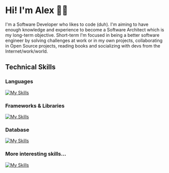 # Hi! I'm Alex 👋😄
I'm a Software Developer who likes to code (duh). I'm aiming to have enough knowledge and experience to become a Software Architect which is my long-term objective.
Short-term I'm focused in being a better software engineer by solving challenges at work or in my own projects, collaborating in Open Source projects, reading books and socializing with devs from the Internet/work/world.

## Technical Skills
### Languages
[![My Skills](https://skillicons.dev/icons?i=cs,js,java,kotlin,html,css)](https://skillicons.dev)

### Frameworks & Libraries
[![My Skills](https://skillicons.dev/icons?i=react,nodejs,dotnet,express)](https://skillicons.dev)

### Database
[![My Skills](https://skillicons.dev/icons?i=mysql,mongodb)](https://skillicons.dev)

### More interesting skills...
[![My Skills](https://skillicons.dev/icons?i=docker,azure,git)](https://skillicons.dev)


<!--
**Alastair7/Alastair7** is a ✨ _special_ ✨ repository because its `README.md` (this file) appears on your GitHub profile.

Here are some ideas to get you started:

- 🔭 I’m currently working on ...
- 🌱 I’m currently learning ...
- 👯 I’m looking to collaborate on ...
- 🤔 I’m looking for help with ...
- 💬 Ask me about ...
- 📫 How to reach me: ...
- 😄 Pronouns: ...
- ⚡ Fun fact: ...
-->
